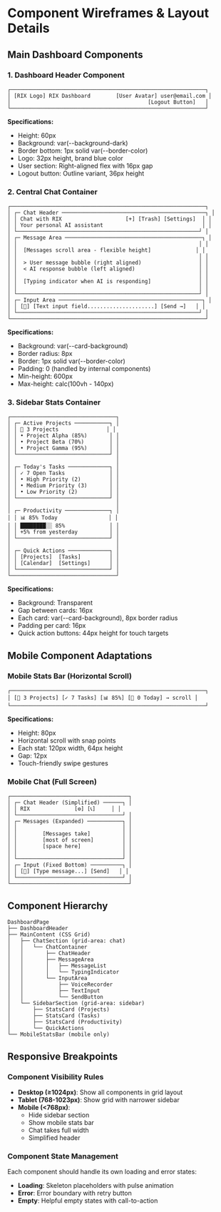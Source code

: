 # Component Wireframes & Layout Details

## Main Dashboard Components

### 1. Dashboard Header Component
```
┌─────────────────────────────────────────────────────────────┐
│ [RIX Logo] RIX Dashboard        [User Avatar] user@email.com │
│                                           [Logout Button]   │
└─────────────────────────────────────────────────────────────┘
```

**Specifications:**
- Height: 60px
- Background: var(--background-dark)
- Border bottom: 1px solid var(--border-color)
- Logo: 32px height, brand blue color
- User section: Right-aligned flex with 16px gap
- Logout button: Outline variant, 36px height

### 2. Central Chat Container
```
┌─────────────────────────────────────────────────────────────┐
│ ┌─ Chat Header ─────────────────────────────────────────────┐ │
│ │ Chat with RIX                    [+] [Trash] [Settings]  │ │
│ │ Your personal AI assistant                               │ │
│ └─────────────────────────────────────────────────────────┘ │
│ ┌─ Message Area ───────────────────────────────────────────┐ │
│ │                                                         │ │
│ │  [Messages scroll area - flexible height]              │ │
│ │                                                         │ │
│ │  > User message bubble (right aligned)                  │ │
│ │  < AI response bubble (left aligned)                    │ │
│ │                                                         │ │
│ │  [Typing indicator when AI is responding]               │ │
│ │                                                         │ │
│ └─────────────────────────────────────────────────────────┘ │
│ ┌─ Input Area ─────────────────────────────────────────────┐ │
│ │ [🎤] [Text input field.....................] [Send →]   │ │
│ └─────────────────────────────────────────────────────────┘ │
└─────────────────────────────────────────────────────────────┘
```

**Specifications:**
- Background: var(--card-background)
- Border radius: 8px
- Border: 1px solid var(--border-color)
- Padding: 0 (handled by internal components)
- Min-height: 600px
- Max-height: calc(100vh - 140px)

### 3. Sidebar Stats Container
```
┌─────────────────────────────────┐
│ ┌─ Active Projects ───────────┐ │
│ │ 🧠 3 Projects               │ │
│ │ • Project Alpha (85%)       │ │
│ │ • Project Beta (70%)        │ │
│ │ • Project Gamma (95%)       │ │
│ └─────────────────────────────┘ │
│                                 │
│ ┌─ Today's Tasks ─────────────┐ │
│ │ ✓ 7 Open Tasks              │ │
│ │ • High Priority (2)         │ │
│ │ • Medium Priority (3)       │ │
│ │ • Low Priority (2)          │ │
│ └─────────────────────────────┘ │
│                                 │
│ ┌─ Productivity ──────────────┐ │
│ │ 📊 85% Today                │ │
│ │ ████████░░ 85%              │ │
│ │ +5% from yesterday          │ │
│ └─────────────────────────────┘ │
│                                 │
│ ┌─ Quick Actions ─────────────┐ │
│ │ [Projects]  [Tasks]         │ │
│ │ [Calendar]  [Settings]      │ │
│ └─────────────────────────────┘ │
└─────────────────────────────────┘
```

**Specifications:**
- Background: Transparent
- Gap between cards: 16px
- Each card: var(--card-background), 8px border radius
- Padding per card: 16px
- Quick action buttons: 44px height for touch targets

## Mobile Component Adaptations

### Mobile Stats Bar (Horizontal Scroll)
```
┌─────────────────────────────────────────────────────────────┐
│ [🧠 3 Projects] [✓ 7 Tasks] [📊 85%] [📅 0 Today] → scroll │
└─────────────────────────────────────────────────────────────┘
```

**Specifications:**
- Height: 80px
- Horizontal scroll with snap points
- Each stat: 120px width, 64px height
- Gap: 12px
- Touch-friendly swipe gestures

### Mobile Chat (Full Screen)
```
┌─────────────────────────────────────┐
│ ┌─ Chat Header (Simplified) ──────┐ │
│ │ RIX              [⚙️] [📞]     │ │
│ └─────────────────────────────────┘ │
│ ┌─ Messages (Expanded) ───────────┐ │
│ │                                 │ │
│ │        [Messages take]          │ │
│ │        [most of screen]         │ │
│ │        [space here]             │ │
│ │                                 │ │
│ └─────────────────────────────────┘ │
│ ┌─ Input (Fixed Bottom) ──────────┐ │
│ │ [🎤] [Type message...] [Send]   │ │
│ └─────────────────────────────────┘ │
└─────────────────────────────────────┘
```

## Component Hierarchy

```
DashboardPage
├── DashboardHeader
├── MainContent (CSS Grid)
│   ├── ChatSection (grid-area: chat)
│   │   └── ChatContainer
│   │       ├── ChatHeader
│   │       ├── MessageArea
│   │       │   ├── MessageList
│   │       │   └── TypingIndicator
│   │       └── InputArea
│   │           ├── VoiceRecorder
│   │           ├── TextInput
│   │           └── SendButton
│   └── SidebarSection (grid-area: sidebar)
│       ├── StatsCard (Projects)
│       ├── StatsCard (Tasks)
│       ├── StatsCard (Productivity)
│       └── QuickActions
└── MobileStatsBar (mobile only)
```

## Responsive Breakpoints

### Component Visibility Rules
- **Desktop (≥1024px)**: Show all components in grid layout
- **Tablet (768-1023px)**: Show grid with narrower sidebar
- **Mobile (<768px)**: 
  - Hide sidebar section
  - Show mobile stats bar
  - Chat takes full width
  - Simplified header

### Component State Management
Each component should handle its own loading and error states:
- **Loading**: Skeleton placeholders with pulse animation
- **Error**: Error boundary with retry button
- **Empty**: Helpful empty states with call-to-action